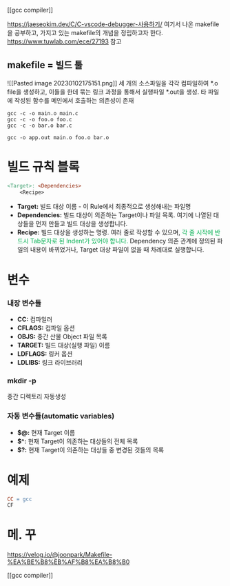 [[gcc compiler]]




https://jaeseokim.dev/C/C-vscode-debugger-사용하기/
여기서  나온  makefile을 공부하고, 가지고 있는 makefile의 개념을 정립하고자 한다.
https://www.tuwlab.com/ece/27193 참고


## makefile = 빌드 툴

![[Pasted image 20230102175151.png]]
세 개의 소스파일을 각각 컴파일하여 \*.o file을 생성하고,
이들을 한데 묶는 링크 과정을 통해서 실행파일 \*.out을 생성.
타 파일에 작성된 함수를 메인에서 호출하는 의존성이 존재

```
gcc -c -o main.o main.c
gcc -c -o foo.o foo.c
gcc -c -o bar.o bar.c

gcc -o app.out main.o foo.o bar.o
```

# 빌드 규칙 블록

```makefile
<Target>: <Dependencies>
    <Recipe>
```
-   **Target:** 빌드 대상 이름 - 이 Rule에서 최종적으로 생성해내는 파일명
-   **Dependencies:** 빌드 대상이 의존하는 Target이나 파일 목록. 
	여기에 나열된 대상들을 먼저 만들고 빌드 대상을 생성합니다.
-   **Recipe:** 빌드 대상을 생성하는 명령. 
	여러 줄로 작성할 수 있으며,<font color="#00b050"> 각 줄 시작에 반드시 Tab문자로 된 Indent가 있어야 합니다.</font>
	Dependency 의존 관계에 정의된 파일의 내용이 바뀌었거나, 
	Target 대상 파일이 없을 때 
	차례대로 실행합니다. 

# 변수

### 내장 변수들
-   **CC:** 컴파일러
-   **CFLAGS:** 컴파일 옵션
-   **OBJS:** 중간 산물 Object 파일 목록
-   **TARGET:** 빌드 대상(실행 파일) 이름
-   **LDFLAGS:** 링커 옵션
-   **LDLIBS:** 링크 라이브러리

### mkdir -p
중간 디렉토리 자동생성

### 자동 변수들(automatic variables)
-   **$@:** 현재 Target 이름
-   **$^:** 현재 Target이 의존하는 대상들의 전체 목록
-   **$?:** 현재 Target이 의존하는 대상들 중 변경된 것들의 목록


# 예제
```makefile
CC = gcc
CF
```



# 메. 꾸
https://velog.io/@joonpark/Makefile-%EA%BE%B8%EB%AF%B8%EA%B8%B0


[[gcc compiler]]